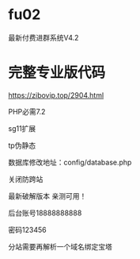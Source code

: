 # fu02
最新付费进群系统V4.2
# 完整专业版代码
https://zibovip.top/2904.html

PHP必需7.2

sg11扩展

tp伪静态

数据库修改地址：config/database.php

关闭防跨站

最新破解版本 亲测可用！

后台账号18888888888

密码123456

分站需要再解析一个域名绑定宝塔
